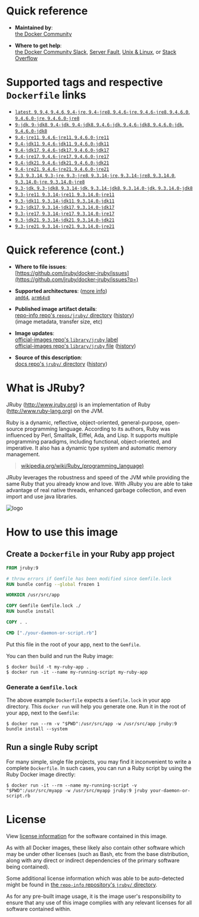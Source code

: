 <!--

********************************************************************************

WARNING:

    DO NOT EDIT "jruby/README.md"

    IT IS AUTO-GENERATED

    (from the other files in "jruby/" combined with a set of templates)

********************************************************************************

-->

# Quick reference

-	**Maintained by**:  
	[the Docker Community](https://github.com/jruby/docker-jruby)

-	**Where to get help**:  
	[the Docker Community Slack](https://dockr.ly/comm-slack), [Server Fault](https://serverfault.com/help/on-topic), [Unix & Linux](https://unix.stackexchange.com/help/on-topic), or [Stack Overflow](https://stackoverflow.com/help/on-topic)

# Supported tags and respective `Dockerfile` links

-	[`latest`, `9`, `9.4`, `9.4.6`, `9.4-jre`, `9.4-jre8`, `9.4.6-jre`, `9.4.6-jre8`, `9.4.6.0`, `9.4.6.0-jre`, `9.4.6.0-jre8`](https://github.com/jruby/docker-jruby/blob/6f941176b198e2a462f484dd8105c3055e4de4df/9.4/jre8/Dockerfile)
-	[`9-jdk`, `9-jdk8`, `9.4-jdk`, `9.4-jdk8`, `9.4.6-jdk`, `9.4.6-jdk8`, `9.4.6.0-jdk`, `9.4.6.0-jdk8`](https://github.com/jruby/docker-jruby/blob/6f941176b198e2a462f484dd8105c3055e4de4df/9.4/jdk8/Dockerfile)
-	[`9.4-jre11`, `9.4.6-jre11`, `9.4.6.0-jre11`](https://github.com/jruby/docker-jruby/blob/6f941176b198e2a462f484dd8105c3055e4de4df/9.4/jre11/Dockerfile)
-	[`9.4-jdk11`, `9.4.6-jdk11`, `9.4.6.0-jdk11`](https://github.com/jruby/docker-jruby/blob/6f941176b198e2a462f484dd8105c3055e4de4df/9.4/jdk11/Dockerfile)
-	[`9.4-jdk17`, `9.4.6-jdk17`, `9.4.6.0-jdk17`](https://github.com/jruby/docker-jruby/blob/6f941176b198e2a462f484dd8105c3055e4de4df/9.4/jdk17/Dockerfile)
-	[`9.4-jre17`, `9.4.6-jre17`, `9.4.6.0-jre17`](https://github.com/jruby/docker-jruby/blob/6f941176b198e2a462f484dd8105c3055e4de4df/9.4/jre17/Dockerfile)
-	[`9.4-jdk21`, `9.4.6-jdk21`, `9.4.6.0-jdk21`](https://github.com/jruby/docker-jruby/blob/6f941176b198e2a462f484dd8105c3055e4de4df/9.4/jdk21/Dockerfile)
-	[`9.4-jre21`, `9.4.6-jre21`, `9.4.6.0-jre21`](https://github.com/jruby/docker-jruby/blob/6f941176b198e2a462f484dd8105c3055e4de4df/9.4/jre21/Dockerfile)
-	[`9.3`, `9.3.14`, `9.3-jre`, `9.3-jre8`, `9.3.14-jre`, `9.3.14-jre8`, `9.3.14.0`, `9.3.14.0-jre`, `9.3.14.0-jre8`](https://github.com/jruby/docker-jruby/blob/6f941176b198e2a462f484dd8105c3055e4de4df/9.3/jre8/Dockerfile)
-	[`9.3-jdk`, `9.3-jdk8`, `9.3.14-jdk`, `9.3.14-jdk8`, `9.3.14.0-jdk`, `9.3.14.0-jdk8`](https://github.com/jruby/docker-jruby/blob/6f941176b198e2a462f484dd8105c3055e4de4df/9.3/jdk8/Dockerfile)
-	[`9.3-jre11`, `9.3.14-jre11`, `9.3.14.0-jre11`](https://github.com/jruby/docker-jruby/blob/6f941176b198e2a462f484dd8105c3055e4de4df/9.3/jre11/Dockerfile)
-	[`9.3-jdk11`, `9.3.14-jdk11`, `9.3.14.0-jdk11`](https://github.com/jruby/docker-jruby/blob/6f941176b198e2a462f484dd8105c3055e4de4df/9.3/jdk11/Dockerfile)
-	[`9.3-jdk17`, `9.3.14-jdk17`, `9.3.14.0-jdk17`](https://github.com/jruby/docker-jruby/blob/6f941176b198e2a462f484dd8105c3055e4de4df/9.3/jdk17/Dockerfile)
-	[`9.3-jre17`, `9.3.14-jre17`, `9.3.14.0-jre17`](https://github.com/jruby/docker-jruby/blob/6f941176b198e2a462f484dd8105c3055e4de4df/9.3/jre17/Dockerfile)
-	[`9.3-jdk21`, `9.3.14-jdk21`, `9.3.14.0-jdk21`](https://github.com/jruby/docker-jruby/blob/6f941176b198e2a462f484dd8105c3055e4de4df/9.3/jdk21/Dockerfile)
-	[`9.3-jre21`, `9.3.14-jre21`, `9.3.14.0-jre21`](https://github.com/jruby/docker-jruby/blob/6f941176b198e2a462f484dd8105c3055e4de4df/9.3/jre21/Dockerfile)

# Quick reference (cont.)

-	**Where to file issues**:  
	[https://github.com/jruby/docker-jruby/issues](https://github.com/jruby/docker-jruby/issues?q=)

-	**Supported architectures**: ([more info](https://github.com/docker-library/official-images#architectures-other-than-amd64))  
	[`amd64`](https://hub.docker.com/r/amd64/jruby/), [`arm64v8`](https://hub.docker.com/r/arm64v8/jruby/)

-	**Published image artifact details**:  
	[repo-info repo's `repos/jruby/` directory](https://github.com/docker-library/repo-info/blob/master/repos/jruby) ([history](https://github.com/docker-library/repo-info/commits/master/repos/jruby))  
	(image metadata, transfer size, etc)

-	**Image updates**:  
	[official-images repo's `library/jruby` label](https://github.com/docker-library/official-images/issues?q=label%3Alibrary%2Fjruby)  
	[official-images repo's `library/jruby` file](https://github.com/docker-library/official-images/blob/master/library/jruby) ([history](https://github.com/docker-library/official-images/commits/master/library/jruby))

-	**Source of this description**:  
	[docs repo's `jruby/` directory](https://github.com/docker-library/docs/tree/master/jruby) ([history](https://github.com/docker-library/docs/commits/master/jruby))

# What is JRuby?

JRuby (http://www.jruby.org) is an implementation of Ruby (http://www.ruby-lang.org) on the JVM.

Ruby is a dynamic, reflective, object-oriented, general-purpose, open-source programming language. According to its authors, Ruby was influenced by Perl, Smalltalk, Eiffel, Ada, and Lisp. It supports multiple programming paradigms, including functional, object-oriented, and imperative. It also has a dynamic type system and automatic memory management.

> [wikipedia.org/wiki/Ruby_(programming_language)](https://en.wikipedia.org/wiki/Ruby_%28programming_language%29)

JRuby leverages the robustness and speed of the JVM while providing the same Ruby that you already know and love. With JRuby you are able to take advantage of real native threads, enhanced garbage collection, and even import and use java libraries.

![logo](https://raw.githubusercontent.com/docker-library/docs/fbdaaa95f768de2cb4508dde956912f4081a824a/jruby/logo.png)

# How to use this image

## Create a `Dockerfile` in your Ruby app project

```dockerfile
FROM jruby:9

# throw errors if Gemfile has been modified since Gemfile.lock
RUN bundle config --global frozen 1

WORKDIR /usr/src/app

COPY Gemfile Gemfile.lock ./
RUN bundle install

COPY . .

CMD ["./your-daemon-or-script.rb"]
```

Put this file in the root of your app, next to the `Gemfile`.

You can then build and run the Ruby image:

```console
$ docker build -t my-ruby-app .
$ docker run -it --name my-running-script my-ruby-app
```

### Generate a `Gemfile.lock`

The above example `Dockerfile` expects a `Gemfile.lock` in your app directory. This `docker run` will help you generate one. Run it in the root of your app, next to the `Gemfile`:

```console
$ docker run --rm -v "$PWD":/usr/src/app -w /usr/src/app jruby:9 bundle install --system
```

## Run a single Ruby script

For many simple, single file projects, you may find it inconvenient to write a complete `Dockerfile`. In such cases, you can run a Ruby script by using the Ruby Docker image directly:

```console
$ docker run -it --rm --name my-running-script -v "$PWD":/usr/src/myapp -w /usr/src/myapp jruby:9 jruby your-daemon-or-script.rb
```

# License

View [license information](https://github.com/jruby/jruby/blob/master/COPYING) for the software contained in this image.

As with all Docker images, these likely also contain other software which may be under other licenses (such as Bash, etc from the base distribution, along with any direct or indirect dependencies of the primary software being contained).

Some additional license information which was able to be auto-detected might be found in [the `repo-info` repository's `jruby/` directory](https://github.com/docker-library/repo-info/tree/master/repos/jruby).

As for any pre-built image usage, it is the image user's responsibility to ensure that any use of this image complies with any relevant licenses for all software contained within.
